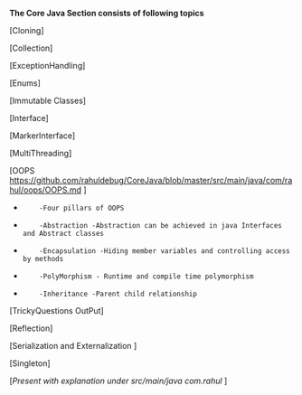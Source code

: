 **The Core Java Section consists of following topics** 

[Cloning]


[Collection]

[ExceptionHandling]

[Enums]

[Immutable Classes]

[Interface]

[MarkerInterface]

[MultiThreading]

[OOPS https://github.com/rahuldebug/CoreJava/blob/master/src/main/java/com/rahul/oops/OOPS.md ] 
*         -Four pillars of OOPS
*         -Abstraction -Abstraction can be achieved in java Interfaces and Abstract classes
*         -Encapsulation -Hiding member variables and controlling access by methods
*         -PolyMorphism - Runtime and compile time polymorphism
*         -Inheritance -Parent child relationship

[TrickyQuestions OutPut]

[Reflection]

[Serialization and Externalization ]

[Singleton] 


[*Present with explanation under src/main/java com.rahul* ]